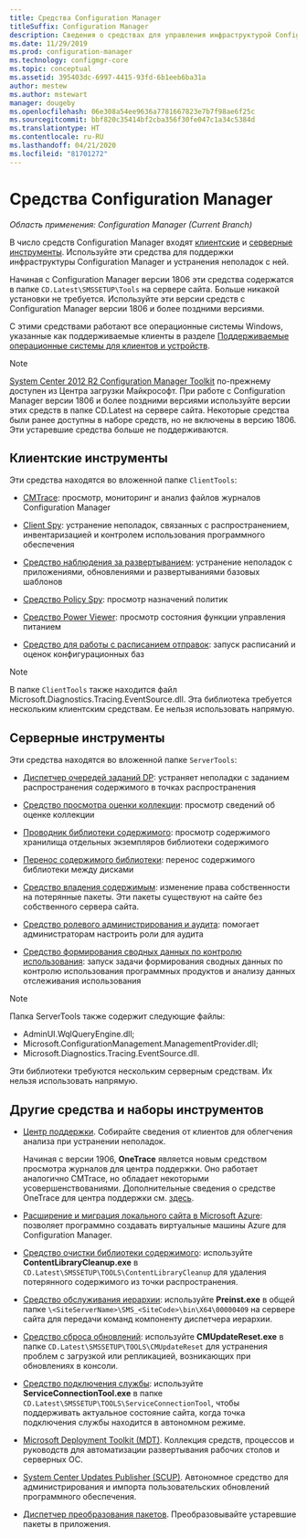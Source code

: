 ```yaml
---
title: Средства Configuration Manager
titleSuffix: Configuration Manager
description: Сведения о средствах для управления инфраструктурой Configuration Manager и устранения неполадок с ней.
ms.date: 11/29/2019
ms.prod: configuration-manager
ms.technology: configmgr-core
ms.topic: conceptual
ms.assetid: 395403dc-6997-4415-93fd-6b1eeb6ba31a
author: mestew
ms.author: mstewart
manager: dougeby
ms.openlocfilehash: 06e308a54ee9636a7781667823e7b7f98ae6f25c
ms.sourcegitcommit: bbf820c35414bf2cba356f30fe047c1a34c5384d
ms.translationtype: HT
ms.contentlocale: ru-RU
ms.lasthandoff: 04/21/2020
ms.locfileid: "81701272"
---
```

# <a name="configuration-manager-tools"></a>Средства Configuration Manager

*Область применения: Configuration Manager (Current Branch)*

В число средств Configuration Manager входят [клиентские](#client-tools) и [серверные инструменты](#server-tools). Используйте эти средства для поддержки инфраструктуры Configuration Manager и устранения неполадок с ней.

Начиная с Configuration Manager версии 1806 эти средства содержатся в папке `CD.Latest\SMSSETUP\Tools` на сервере сайта. Больше никакой установки не требуется.<!--1357145--> Используйте эти версии средств с Configuration Manager версии 1806 и более поздними версиями.

С этими средствами работают все операционные системы Windows, указанные как поддерживаемые клиенты в разделе [Поддерживаемые операционные системы для клиентов и устройств](https://docs.microsoft.com/sccm/core/plan-design/configs/supported-operating-systems-for-clients-and-devices).

> [!Note]  
> [System Center 2012 R2 Configuration Manager Toolkit](https://www.microsoft.com/download/details.aspx?id=50012) по-прежнему доступен из Центра загрузки Майкрософт. При работе с Configuration Manager версии 1806 и более поздними версиями используйте версии этих средств в папке CD.Latest на сервере сайта. Некоторые средства были ранее доступны в наборе средств, но не включены в версию 1806. Эти устаревшие средства больше не поддерживаются.


## <a name="client-tools"></a>Клиентские инструменты

Эти средства находятся во вложенной папке `ClientTools`:

- [CMTrace](cmtrace.md): просмотр, мониторинг и анализ файлов журналов Configuration Manager  

- [Client Spy](clispy.md): устранение неполадок, связанных с распространением, инвентаризацией и контролем использования программного обеспечения

- [Средство наблюдения за развертыванием](deployment-monitoring-tool.md): устранение неполадок с приложениями, обновлениями и развертываниями базовых шаблонов  

- [Средство Policy Spy](policy-spy.md): просмотр назначений политик  

- [Средство Power Viewer](power-viewer-tool.md): просмотр состояния функции управления питанием  

- [Средство для работы с расписанием отправок](send-schedule-tool.md): запуск расписаний и оценок конфигурационных баз  

> [!Note]  
> В папке `ClientTools` также находится файл Microsoft.Diagnostics.Tracing.EventSource.dll. Эта библиотека требуется нескольким клиентским средствам. Ее нельзя использовать напрямую.  


## <a name="server-tools"></a>Серверные инструменты

Эти средства находятся во вложенной папке `ServerTools`:

- [Диспетчер очередей заданий DP](dp-job-manager.md): устраняет неполадки с заданием распространения содержимого в точках распространения  

- [Средство просмотра оценки коллекции](ceviewer.md): просмотр сведений об оценке коллекции  

- [Проводник библиотеки содержимого](content-library-explorer.md): просмотр содержимого хранилища отдельных экземпляров библиотеки содержимого  

- [Перенос содержимого библиотеки](content-library-transfer.md): перенос содержимого библиотеки между дисками  

- [Средство владения содержимым](content-ownership-tool.md): изменение права собственности на потерянные пакеты. Эти пакеты существуют на сайте без собственного сервера сайта.

- [Средство ролевого администрирования и аудита](rbaviewer.md): помогает администраторам настроить роли для аудита  

- [Средство формирования сводных данных по контролю использования](run-meter-summ.md): запуск задачи формирования сводных данных по контролю использования программных продуктов и анализу данных отслеживания использования

> [!Note]  
> Папка ServerTools также содержит следующие файлы:
>
> - AdminUI.WqlQueryEngine.dll;
> - Microsoft.ConfigurationManagement.ManagementProvider.dll;
> - Microsoft.Diagnostics.Tracing.EventSource.dll.
>
> Эти библиотеки требуются нескольким серверным средствам. Их нельзя использовать напрямую.  

## <a name="other-tools-and-toolkits"></a>Другие средства и наборы инструментов

- [Центр поддержки](support-center.md). Собирайте сведения от клиентов для облегчения анализа при устранении неполадок.

    Начиная с версии 1906, **OneTrace** является новым средством просмотра журналов для центра поддержки. Оно работает аналогично CMTrace, но обладает некоторыми усовершенствованиями. Дополнительные сведения о средстве OneTrace для центра поддержки см. [здесь](support-center-onetrace.md).

- [Расширение и миграция локального сайта в Microsoft Azure](azure-migration-tool.md): позволяет программно создавать виртуальные машины Azure для Configuration Manager. <!--3556022--> 

- [Средство очистки библиотеки содержимого](../plan-design/hierarchy/content-library-cleanup-tool.md): используйте **ContentLibraryCleanup.exe** в `CD.Latest\SMSSETUP\TOOLS\ContentLibraryCleanup` для удаления потерянного содержимого из точки распространения.  

- [Средство обслуживания иерархии](../servers/manage/hierarchy-maintenance-tool-preinst.exe.md): используйте **Preinst.exe** в общей папке `\<SiteServerName>\SMS_<SiteCode>\bin\X64\00000409` на сервере сайта для передачи команд компоненту диспетчера иерархии.  

- [Средство сброса обновлений](../servers/manage/update-reset-tool.md): используйте **CMUpdateReset.exe** в папке `CD.Latest\SMSSETUP\TOOLS\CMUpdateReset` для устранения проблем с загрузкой или репликацией, возникающих при обновлениях в консоли.  

- [Средство подключения службы](../servers/manage/hierarchy-maintenance-tool-preinst.exe.md): используйте **ServiceConnectionTool.exe** в папке `CD.Latest\SMSSETUP\TOOLS\ServiceConnectionTool`, чтобы поддерживать актуальное состояние сайта, когда точка подключения службы находится в автономном режиме.   

- [Microsoft Deployment Toolkit (MDT)](../../mdt/use-the-mdt.md). Коллекция средств, процессов и руководств для автоматизации развертывания рабочих столов и серверных ОС.

- [System Center Updates Publisher (SCUP)](../../sum/tools/updates-publisher.md). Автономное средство для администрирования и импорта пользовательских обновлений программного обеспечения.

- [Диспетчер преобразования пакетов](../../apps/pcm/package-conversion-manager.md). Преобразовывайте устаревшие пакеты в приложения.
